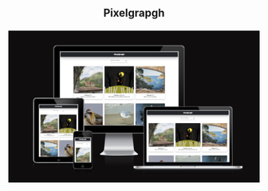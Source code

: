 <h2 align="center">
Pixelgrapgh
</h2>

<h3 align="center">
<img src="https://github.com/yigitaksoy/Pixelgraph/blob/master/src/assets/images/pixelgraph-responsive.png" alt="Pixelgraph Preview">
</h3>